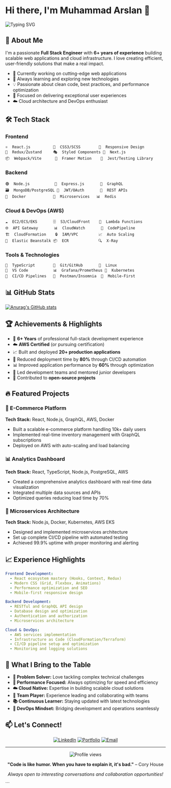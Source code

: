# Hi there, I'm Muhammad Arslan 👋

![Typing SVG](https://readme-typing-svg.herokuapp.com?font=Fira+Code&pause=1000&color=2196F3&center=true&vCenter=true&width=435&lines=Full+Stack+Engineer;React+%7C+Node.js+%7C+GraphQL;AWS+%26+DevOps+Enthusiast;6%2B+Years+of+Experience)

## 🚀 About Me

I'm a passionate **Full Stack Engineer** with **6+ years of experience** building scalable web applications and cloud infrastructure. I love creating efficient, user-friendly solutions that make a real impact.

- 🔭 Currently working on cutting-edge web applications
- 🌱 Always learning and exploring new technologies
- 💡 Passionate about clean code, best practices, and performance optimization
- 🎯 Focused on delivering exceptional user experiences
- ☁️ Cloud architecture and DevOps enthusiast

## 🛠️ Tech Stack

### Frontend
```
⚛️  React.js          🎨  CSS3/SCSS        📱  Responsive Design
🔄  Redux/Zustand     🎭  Styled Components 🚀  Next.js
📦  Webpack/Vite      🎪  Framer Motion    🧪  Jest/Testing Library
```

### Backend
```
🟢  Node.js           🚀  Express.js       🔗  GraphQL
🗃️  MongoDB/PostgreSQL 🔐  JWT/OAuth       📡  REST APIs
🐳  Docker            🔄  Microservices   📊  Redis
```

### Cloud & DevOps (AWS)
```
☁️  EC2/ECS/EKS       🗄️  S3/CloudFront    🔧  Lambda Functions
🌐  API Gateway       📊  CloudWatch       🔄  CodePipeline
🏗️  CloudFormation    🔒  IAM/VPC         📈  Auto Scaling
🚀  Elastic Beanstalk 📦  ECR             🔍  X-Ray
```

### Tools & Technologies
```
📝  TypeScript        🐙  Git/GitHub       🐧  Linux
🔧  VS Code           📊  Grafana/Prometheus 🎯  Kubernetes
🔄  CI/CD Pipelines   🧪  Postman/Insomnia  📱  Mobile-First
```

## 📊 GitHub Stats

[![Anurag's GitHub stats](https://github-readme-stats.vercel.app/api?username=cakids)](https://github.com/anuraghazra/github-readme-stats)

## 🏆 Achievements & Highlights

- 🚀 **6+ Years** of professional full-stack development experience
- ☁️ **AWS Certified** (or pursuing certification)
- 📈 Built and deployed **20+ production applications**
- 🔧 Reduced deployment time by **80%** through CI/CD automation
- 📊 Improved application performance by **60%** through optimization
- 👥 Led development teams and mentored junior developers
- 🌟 Contributed to **open-source projects**

## 🔥 Featured Projects

### 🛒 E-Commerce Platform
**Tech Stack:** React, Node.js, GraphQL, AWS, Docker
- Built a scalable e-commerce platform handling 10k+ daily users
- Implemented real-time inventory management with GraphQL subscriptions
- Deployed on AWS with auto-scaling and load balancing

### 📊 Analytics Dashboard
**Tech Stack:** React, TypeScript, Node.js, PostgreSQL, AWS
- Created a comprehensive analytics dashboard with real-time data visualization
- Integrated multiple data sources and APIs
- Optimized queries reducing load time by 70%

### 🚀 Microservices Architecture
**Tech Stack:** Node.js, Docker, Kubernetes, AWS EKS
- Designed and implemented microservices architecture
- Set up complete CI/CD pipeline with automated testing
- Achieved 99.9% uptime with proper monitoring and alerting

## 📈 Experience Highlights

```yaml
Frontend Development:
  - React ecosystem mastery (Hooks, Context, Redux)
  - Modern CSS (Grid, Flexbox, Animations)
  - Performance optimization and SEO
  - Mobile-first responsive design

Backend Development:
  - RESTful and GraphQL API design
  - Database design and optimization
  - Authentication and authorization
  - Microservices architecture

Cloud & DevOps:
  - AWS services implementation
  - Infrastructure as Code (CloudFormation/Terraform)
  - CI/CD pipeline setup and optimization
  - Monitoring and logging solutions
```

## 🌟 What I Bring to the Table

- **🎯 Problem Solver:** Love tackling complex technical challenges
- **🚀 Performance Focused:** Always optimizing for speed and efficiency
- **☁️ Cloud Native:** Expertise in building scalable cloud solutions
- **👥 Team Player:** Experience leading and collaborating with teams
- **📚 Continuous Learner:** Staying updated with latest technologies
- **🔧 DevOps Mindset:** Bridging development and operations seamlessly

## 📫 Let's Connect!

<div align="center">
  
[![LinkedIn](https://img.shields.io/badge/LinkedIn-0077B5?style=for-the-badge&logo=linkedin&logoColor=white)](https://www.linkedin.com/in/marslan-7869/)
[![Portfolio](https://img.shields.io/badge/Portfolio-FF5722?style=for-the-badge&logo=google-chrome&logoColor=white)](https://marslan.netlify.app/)
[![Email](https://img.shields.io/badge/Email-D14836?style=for-the-badge&logo=gmail&logoColor=white)](mailto:marslanshafique30@gmail.com)

</div>

---

<div align="center">
  <img src="https://komarev.com/ghpvc/?username=marslan7869&color=blueviolet&style=flat-square&label=Profile+Views" alt="Profile views" />
</div>

<div align="center">
  
**"Code is like humor. When you have to explain it, it's bad."** – Cory House

*Always open to interesting conversations and collaboration opportunities!*

</div>
```
